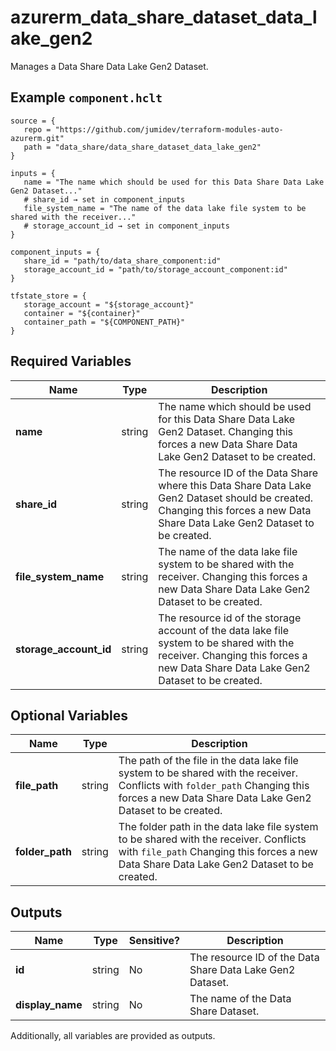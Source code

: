 # azurerm_data_share_dataset_data_lake_gen2

Manages a Data Share Data Lake Gen2 Dataset.

## Example `component.hclt`

```hcl
source = {
   repo = "https://github.com/jumidev/terraform-modules-auto-azurerm.git"   
   path = "data_share/data_share_dataset_data_lake_gen2"   
}

inputs = {
   name = "The name which should be used for this Data Share Data Lake Gen2 Dataset..."   
   # share_id → set in component_inputs
   file_system_name = "The name of the data lake file system to be shared with the receiver..."   
   # storage_account_id → set in component_inputs
}

component_inputs = {
   share_id = "path/to/data_share_component:id"   
   storage_account_id = "path/to/storage_account_component:id"   
}

tfstate_store = {
   storage_account = "${storage_account}"   
   container = "${container}"   
   container_path = "${COMPONENT_PATH}"   
}

```

## Required Variables

| Name | Type |  Description |
| ---- | --------- |  ----------- |
| **name** | string |  The name which should be used for this Data Share Data Lake Gen2 Dataset. Changing this forces a new Data Share Data Lake Gen2 Dataset to be created. | 
| **share_id** | string |  The resource ID of the Data Share where this Data Share Data Lake Gen2 Dataset should be created. Changing this forces a new Data Share Data Lake Gen2 Dataset to be created. | 
| **file_system_name** | string |  The name of the data lake file system to be shared with the receiver. Changing this forces a new Data Share Data Lake Gen2 Dataset to be created. | 
| **storage_account_id** | string |  The resource id of the storage account of the data lake file system to be shared with the receiver. Changing this forces a new Data Share Data Lake Gen2 Dataset to be created. | 

## Optional Variables

| Name | Type |  Description |
| ---- | --------- |  ----------- |
| **file_path** | string |  The path of the file in the data lake file system to be shared with the receiver. Conflicts with `folder_path` Changing this forces a new Data Share Data Lake Gen2 Dataset to be created. | 
| **folder_path** | string |  The folder path in the data lake file system to be shared with the receiver. Conflicts with `file_path` Changing this forces a new Data Share Data Lake Gen2 Dataset to be created. | 



## Outputs

| Name | Type | Sensitive? | Description |
| ---- | ---- | --------- | --------- |
| **id** | string | No  | The resource ID of the Data Share Data Lake Gen2 Dataset. | 
| **display_name** | string | No  | The name of the Data Share Dataset. | 

Additionally, all variables are provided as outputs.
